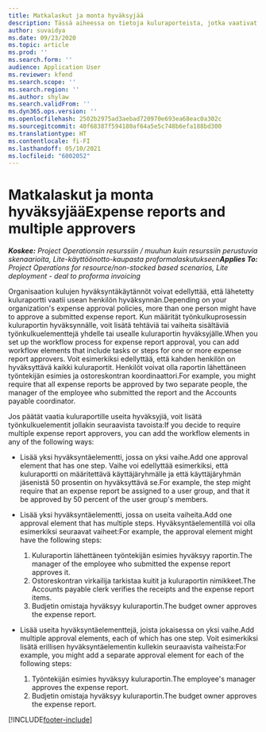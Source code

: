 ```yaml
---
title: Matkalaskut ja monta hyväksyjää
description: Tässä aiheessa on tietoja kuluraporteista, jotka vaativat usean henkilön hyväksynnän.
author: suvaidya
ms.date: 09/23/2020
ms.topic: article
ms.prod: ''
ms.search.form: ''
audience: Application User
ms.reviewer: kfend
ms.search.scope: ''
ms.search.region: ''
ms.author: shylaw
ms.search.validFrom: ''
ms.dyn365.ops.version: ''
ms.openlocfilehash: 2502b2975ad3aebad720970e693ea68eac0a302c
ms.sourcegitcommit: 40f68387f594180af64a5e5c748b6efa188bd300
ms.translationtype: HT
ms.contentlocale: fi-FI
ms.lasthandoff: 05/10/2021
ms.locfileid: "6002052"
---
```

# <a name="expense-reports-and-multiple-approvers"></a><span data-ttu-id="f063f-103">Matkalaskut ja monta hyväksyjää</span><span class="sxs-lookup"><span data-stu-id="f063f-103">Expense reports and multiple approvers</span></span>

<span data-ttu-id="f063f-104">_**Koskee:** Project Operationsin resurssiin / muuhun kuin resurssiin perustuvia skenaarioita, Lite-käyttöönotto-kaupasta proformalaskutukseen_</span><span class="sxs-lookup"><span data-stu-id="f063f-104">_**Applies To:** Project Operations for resource/non-stocked based scenarios, Lite deployment - deal to proforma invoicing_</span></span>

<span data-ttu-id="f063f-105">Organisaation kulujen hyväksyntäkäytännöt voivat edellyttää, että lähetetty kuluraportti vaatii usean henkilön hyväksynnän.</span><span class="sxs-lookup"><span data-stu-id="f063f-105">Depending on your organization's expense approval policies, more than one person might have to approve a submitted expense report.</span></span> <span data-ttu-id="f063f-106">Kun määrität työnkulkuprosessin kuluraportin hyväksynnälle, voit lisätä tehtäviä tai vaiheita sisältäviä työnkulkuelementtejä yhdelle tai usealle kuluraportin hyväksyjälle.</span><span class="sxs-lookup"><span data-stu-id="f063f-106">When you set up the workflow process for expense report approval, you can add workflow elements that include tasks or steps for one or more expense report approvers.</span></span> <span data-ttu-id="f063f-107">Voit esimerkiksi edellyttää, että kahden henkilön on hyväksyttävä kaikki kuluraportit. Henkilöt voivat olla raportin lähettäneen työntekijän esimies ja ostoreskontran koordinaattori.</span><span class="sxs-lookup"><span data-stu-id="f063f-107">For example, you might require that all expense reports be approved by two separate people, the manager of the employee who submitted the report and the Accounts payable coordinator.</span></span>

<span data-ttu-id="f063f-108">Jos päätät vaatia kuluraportille useita hyväksyjiä, voit lisätä työnkulkuelementit jollakin seuraavista tavoista:</span><span class="sxs-lookup"><span data-stu-id="f063f-108">If you decide to require multiple expense report approvers, you can add the workflow elements in any of the following ways:</span></span>

- <span data-ttu-id="f063f-109">Lisää yksi hyväksyntäelementti, jossa on yksi vaihe.</span><span class="sxs-lookup"><span data-stu-id="f063f-109">Add one approval element that has one step.</span></span> <span data-ttu-id="f063f-110">Vaihe voi edellyttää esimerkiksi, että kuluraportti on määritettävä käyttäjäryhmälle ja että käyttäjäryhmän jäsenistä 50 prosentin on hyväksyttävä se.</span><span class="sxs-lookup"><span data-stu-id="f063f-110">For example, the step might require that an expense report be assigned to a user group, and that it be approved by 50 percent of the user group's members.</span></span>
- <span data-ttu-id="f063f-111">Lisää yksi hyväksyntäelementti, jossa on useita vaiheita.</span><span class="sxs-lookup"><span data-stu-id="f063f-111">Add one approval element that has multiple steps.</span></span> <span data-ttu-id="f063f-112">Hyväksyntäelementillä voi olla esimerkiksi seuraavat vaiheet:</span><span class="sxs-lookup"><span data-stu-id="f063f-112">For example, the approval element might have the following steps:</span></span>

    1. <span data-ttu-id="f063f-113">Kuluraportin lähettäneen työntekijän esimies hyväksyy raportin.</span><span class="sxs-lookup"><span data-stu-id="f063f-113">The manager of the employee who submitted the expense report approves it.</span></span>
    2. <span data-ttu-id="f063f-114">Ostoreskontran virkailija tarkistaa kuitit ja kuluraportin nimikkeet.</span><span class="sxs-lookup"><span data-stu-id="f063f-114">The Accounts payable clerk verifies the receipts and the expense report items.</span></span>
    3. <span data-ttu-id="f063f-115">Budjetin omistaja hyväksyy kuluraportin.</span><span class="sxs-lookup"><span data-stu-id="f063f-115">The budget owner approves the expense report.</span></span>

- <span data-ttu-id="f063f-116">Lisää useita hyväksyntäelementtejä, joista jokaisessa on yksi vaihe.</span><span class="sxs-lookup"><span data-stu-id="f063f-116">Add multiple approval elements, each of which has one step.</span></span> <span data-ttu-id="f063f-117">Voit esimerkiksi lisätä erillisen hyväksyntäelementin kullekin seuraavista vaiheista:</span><span class="sxs-lookup"><span data-stu-id="f063f-117">For example, you might add a separate approval element for each of the following steps:</span></span>

    1. <span data-ttu-id="f063f-118">Työntekijän esimies hyväksyy kuluraportin.</span><span class="sxs-lookup"><span data-stu-id="f063f-118">The employee's manager approves the expense report.</span></span>
    2. <span data-ttu-id="f063f-119">Budjetin omistaja hyväksyy kuluraportin.</span><span class="sxs-lookup"><span data-stu-id="f063f-119">The budget owner approves the expense report.</span></span>


[!INCLUDE[footer-include](../includes/footer-banner.md)]